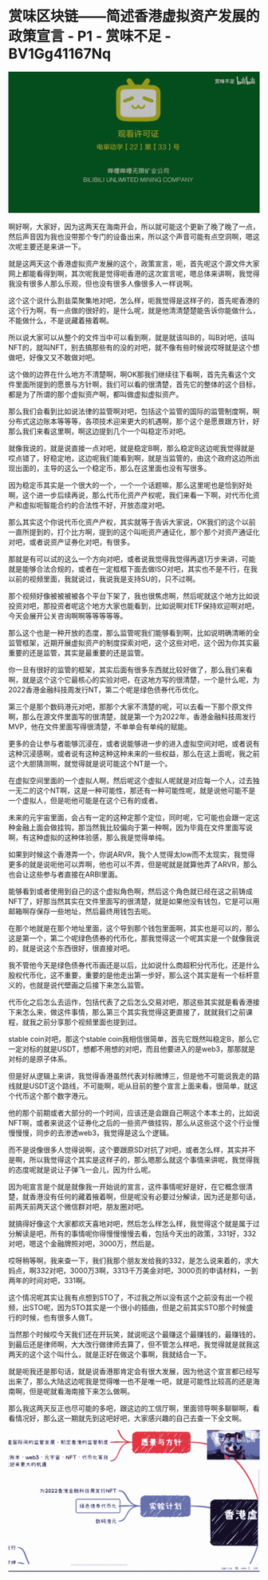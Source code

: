 # 赏味区块链——简述香港虚拟资产发展的政策宣言 - P1 - 赏味不足 - BV1Gg41167Nq

![](img/184a3e187a58695aabae93ab5fd34cc9_0.png)

啊好啊，大家好，因为这两天在海南开会，所以就可能这个更新了晚了晚了一点，然后声音因为我也没带那个专门的设备出来，所以这个声音可能有点空洞啊，嗯这次呢主要还是来讲一下。

就是这两天这个香港虚拟资产发展的这个，政策宣言，呃，首先呢这个源文件大家网上都能看得到啊，其次呢我是觉得呃香港的这次宣言呢，嗯总体来讲啊，我觉得我没有很多人那么乐观，但也没有很多人像很多人一样说啊。

这个这个说什么割韭菜聚集地对吧，怎么样，呃我觉得是这样子的，首先呢香港的这个行为啊，有一点做的很好的，是什么呢，就是他清清楚楚能告诉你能做什么，不能做什么，不是说藏着掖着啊。

所以说大家可以从整个的文件当中可以看到啊，就是就该叫B的，叫B对吧，该叫NFT的，就叫NFT，别去搞那些有的没的对吧，就不像有些时候说哎呀就是这个想做吧，好像又又不敢做对吧。

这个做的边界在什么地方不清楚啊，啊OK那我们继续往下看啊，首先先看这个文件里面所提到的愿景与方针啊，我们可以看的很清楚，首先它的整体的这个目标，都是为了所谓的那个虚拟资产啊，都叫做虚拟虚拟资产。

那么我们会看到比如说法律的监管啊对吧，包括这个监管的国际的监管制度啊，啊分布式这边账本等等等，各项技术迎来更大的机遇啊，那个这个是愿景跟方针，好那么我们来看这里啊，啊这边提到几个一个叫稳定币对吧。

就像我说的，就是说直接一点对吧，就是稳定B啊，那么稳定B这边呢我觉得就是哎点错了，好稳定地，这边呢我们能看到啊，就是当监管的，由这个政府这边所出现出面的，主导的这么一个稳定币，那么在这里面也没有写很多。

因为稳定币其实是一个很大的一个，一个一个话题嘛，那么这里呢也是恰到好处啊，这个进一步后续再说，那么代币化资产产权呢，我们来看一下啊，对代币化资产和虚拟呃智能合约的合法性不好，开放态度对吧。

那么其实这个你说代币化资产产权，其实就等于告诉大家说，OK我们的这个以前一直所提到的，打个比方啊，提到的这个叫呃资产通证化，那个那个对资产通证化对吧，或者说资产证券化对吧，有很多。

那就是有可以试的这么一个方向对吧，或者说我觉得我觉得再退1万步来讲，可能就是能够合法合规的，或者在一定框框下面去做ISO对吧，其实也不是不行，在我以前的视频里面，我就说过，我说我是支持SU的，只不过啊。

那个视频好像被被被被各个平台下架了，我也很焦虑啊，然后呢就这个地方比如说投资对吧，那投资者呢这个地方大家也能看到，比如说啊对ETF保持欢迎啊对吧，今天会展开公关咨询啊啊等等等等等。

那么这个也是一种开放的态度，那么监管呢我们能够看到啊，比如说明确清晰的全监管框架，近期开展虚拟资产的制度探索对吧，这个这些对吧，这个因为你其实最重要的还是监管，其实是最重要的还是监管。

你一旦有很好的监管的框架，其实后面有很多东西就比较好做了，那么我们来看啊，就是这个这个它最核心的实验对吧，在这地方写的很清楚，一个是什么呢，为2022香港金融科技周发行NT，第二个呢是绿色债券代币优化。

第三个是那个数码港元对吧，那那个大家不清楚的呢，可以去看一下那个原文件啊，那么在源文件里面写的很清楚，就是第一个为2022年，香港金融科技周发行MVP，他在文件里面写得很清楚，不单单会有单纯的赋能。

更多的会让参与者能够沉浸在，或者说能够进一步的进入虚拟空间对吧，或者说有这种沉浸感啊，或者说有这种这种这种未来的一些权益，那么在这上面呢，我之前这个大胆猜测啊，就觉得就是说可能这个NT是一个。

在虚拟空间里面的一个虚拟人啊，然后呢这个虚拟人呢就是对应每一个人，过去独一无二的这个NT啊，这是一种可能性，那还有一种可能性呢，就是说他可能不是一个虚拟人，但是呃他可能是在这个已有的或者。

未来的元宇宙里面，会占有一定的这种定那个定位，同时呢，它可能也会跟一定这种金融上面会做挂钩，那当然我比较偏向于第一种啊，因为毕竟在文件里面写说啊，有这种虚拟的这种体验感，那么我是觉得单纯。

如果到时候这个香港弄一个，你说ARVR，我个人觉得太low而不太现实，我觉得更多的就是说呃他可以弄啊，他也可以不弄，但是呢就是就算他弄了ARVR，那么也会让这些参与者直接在ARBI里面。

能够看到或者使用到自己的这个虚拟角色啊，然后这个角色就已经在这之前铸成NFT了，好那当然其实在文件里面写的很清楚，就是如果他没有钱包，它是可以用邮箱啊存保存一些地址，然后最终用钱包去呃。

在那个地就是在那个地址里面，这个导到那个钱包里面啊，其实也是可以的，那么这是第一个，第二个呢绿色债券的代币化，那我觉得这一个呢其实是一个就像我说的，就是说这个东西很好，很直接对吧。

我不管他今天是绿色债券代币画还是以后，比如说什么商超积分代币化，还是什么股权代币化，这不重要，重要的是他走出第一步好，那么这个其实是有一个标杆意义的，也就是说代壁画之后接下来怎么监管。

代币化之后怎么去运作，包括代表了之后怎么交易对吧，那这些其实就是看香港接下来怎么来，做这件事情，那么第三个其实我觉得这更直接了，就就我们之前课程，就我之前分享那个视频里面也提到过。

stable coin对吧，那这个stable coin我相信很简单，首先它既然叫稳定B，那么它一定对标的就是USDT，想都不用想的对吧，而且他要进入的是web3，那那就是对标的是原子体系。

但是好从逻辑上来讲，我觉得香港虽然代表对标微博三，但是他不可能说我走的路线就是USDT这个路线，不可能啊，呃从目前的整个宣言上面来看，很简单，就这个代币这个那个数字港元。

他的那个前期或者大部分的一个时间，应该还是会跟自己啊这个本本土的，比如说NFT啊，或者来说这个证券化之后的一些资产做挂钩，那么从这些这个这个行业慢慢慢慢，同步的去渗透web3，我觉得是这么个逻辑。

而不是说像很多人觉得说啊，这个要跟原SD对抗了对吧，或者怎么样，其实并不是啊，所以我觉得这个其实是这样子的，那么嗯那么就这个事情来讲呢，我觉得我的态度呢就是说让子弹飞一会儿，因为什么呢。

因为呃宣言是个就是就像我一开始说的宣言，这件事情呢好是好，在它概念很清楚，就香港没有任何的藏着掖着啊，但是呢没有必要过分解读，因为还是那句话，前两天前两天这个微信群对吧，朋友圈对吧。

就搞得好像这个大家都欢天喜地对吧，然后怎么样怎么样，我觉得这个就是属于过分解读是吧，所有的事情呢你得慢慢慢慢去看，包括今天出的政策，331好，332对吧，嗯这个金融牌照对吧，3000万，然后是。

哎呀稍等啊，我来查一下，我们我那个朋友发给我的332，是怎么说来着的，求大妈点，啊332对吧，3000万3啊，3313千万美金对吧，3000页的申请材料，一到两年的时间对吧，331啊。

这个情况呢其实让我有点想到STO了，不过我之所以没有这个之前没有出一个视频，出STO呢，因为STO其实是一个很小的插曲，但是之前其实STO那个时候盛行的时候，也有很多人做T。

当然那个时候哎今天我们还在开玩笑，就说呃这个最赚这个最赚钱的，最赚钱的，到最后还是律师啊，大大改行做律师去算了，但不管怎么样吧，我觉得就是就我这两天的这个这个叫什么，就是正好在做这个事啊，我就结合一下。

就是呃我还是那句话，就是说香港那肯定会有很大发展，因为他这个宣言都已经写出来了，那么大陆这边呢我是觉得唯一也不是唯一吧，就是可能性比较高的还是海南啊，但是呢就看海南接下来怎么做啊。

那么我这两天反正也尽可能的多吧，跟这边的工信厅啊，里面领导啊多聊聊啊，看看情况好，那么这一期就先到这吧好吧，大家感兴趣的自己去查一下全文啊。



![](img/184a3e187a58695aabae93ab5fd34cc9_2.png)